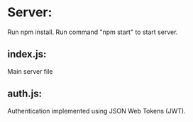 # Server:

Run npm install.
Run command "npm start" to start server.

## index.js:
Main server file

## auth.js:
Authentication implemented using JSON Web Tokens (JWT).
